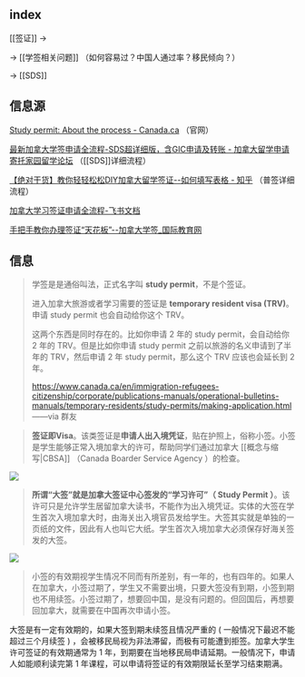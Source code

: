 
## index

[[签证]] ->

-> [[学签相关问题]] （如何容易过？中国人通过率？移民倾向？）

-> [[SDS]]

## 信息源

[Study permit: About the process - Canada.ca](https://www.canada.ca/en/immigration-refugees-citizenship/services/study-canada/study-permit.html) （官网）

[最新加拿大学签申请全流程-SDS超详细版，含GIC申请及转账 - 加拿大留学申请 寄托家园留学论坛](https://bbs.gter.net/thread-2507913-1-1.html) （[[SDS]]详细流程）

[【绝对干货】教你轻轻松松DIY加拿大留学签证--如何填写表格 - 知乎](https://zhuanlan.zhihu.com/p/138125577) （普签详细流程）

[加拿大学习签证申请全流程-飞书文档](https://gd7dcarg0g.feishu.cn/docx/LHngddyhMokSo3xD7sJcAYopn8e) 

[手把手教你办理签证“天花板”--加拿大学签_国际教育网](https://m.ieduchina.com/abroad/canada/202110/75054.html)

## 信息

> 学签是是通俗叫法，正式名字叫 **study permit**，不是个签证。
> 
> 进入加拿大旅游或者学习需要的签证是 **temporary resident visa (TRV)**。申请 study permit 也会自动给你这个 TRV。
> 
> 这两个东西是同时存在的。比如你申请 2 年的 study permit，会自动给你 2 年的 TRV。但是比如你申请 study permit 之前以旅游的名义申请到了半年的 TRV，然后申请 2 年 study permit，那么这个 TRV 应该也会延长到 2 年。
> 
> https://www.canada.ca/en/immigration-refugees-citizenship/corporate/publications-manuals/operational-bulletins-manuals/temporary-residents/study-permits/making-application.html
> ——via 群友


> **签证即Visa**。该类签证是**申请人出入境凭证**，贴在护照上，俗称小签。小签是学生能够正常入境加拿大的许可，帮助同学们通过加拿大 [[概念与缩写|CBSA]] （Canada Boarder Service Agency ）的检查。

![](https://picture-guan.oss-cn-hangzhou.aliyuncs.com/20230227144033.png)


> **所谓“大签”就是加拿大签证中心签发的“学习许可”（ Study Permit ）**。该许可只是允许学生居留加拿大读书，不能作为出入境凭证。实体的大签在学生首次入境加拿大时，由海关出入境官员发给学生。大签其实就是单独的一页纸的文件，因此有人也叫它大纸。学生首次入境加拿大必须保存好海关签发的大签。

![](https://picture-guan.oss-cn-hangzhou.aliyuncs.com/20230227143919.png)

>小签的有效期视学生情况不同而有所差别，有一年的，也有四年的。如果人在加拿大，小签过期了，学生又不需要出境，只要大签没有到期，小签到期也不用续签。小签过期了，想要回中国，是没有问题的。但回国后，再想要回加拿大，就需要在中国再次申请小签。
>
大签是有一定有效期的，如果大签到期未续签且情况严重的 ( 一般情况下最迟不能超过三个月续签 ) ，会被移民局视为非法滞留，而极有可能遭到拒签。加拿大学生许可签证的有效期通常为 1 年，到期要在当地移民局申请延期。一般情况下，申请人如能顺利读完第 1 年课程，可以申请将签证的有效期限延长至学习结束期满。